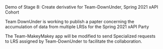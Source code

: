 Demo of Stage 8: Create derivative for Team-DownUnder, Spring 2021 xAPI Cohort

Team DownUnder is working to publish a papter concerning the accumulation of data from multiple LRSs for the Spring 2021 xAPI Party

The Team-MakeyMakey app will be modified to send Specialized requests to LRS assigned by Team-DownUnder to facilitate the collaboration.
